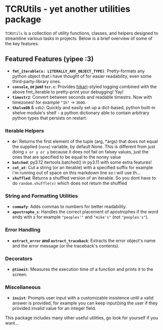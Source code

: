 # TCRUtils - yet another utilities package

`TCRUtils` is a collection of utility functions, classes, and helpers designed to streamline various tasks in projects. Below is a brief overview of some of the key features.

## Featured Features (yipee :3)

- **`fmt_iterable(x: LITERALLY_ANY_OBJECT_TYPE)`**: Pretty-formats any python object that i have thought of for easier readability, even some third-party-library ones.
- **`console`, or just `tcr.c`**: Provides [hikari](https://pypi.org/project/hikari/)-styled logging combined with the above fmt_iterable to pretty-print your debugging! Yay!
- **`timestr2`**: Convert between seconds and readable timestrs. Now with timezones! for example `"1h"` -> `3600`.
- **`ShelveDB`** & `sdb2`: Quickly and easily set up a dict-based, python built-in shelve module's shelf - a python dictionary able to contain arbitrary python types that persists on restart.

### Iterable Helpers
- **`Or`**: Returns the first element of the tuple (arg, *args) that does not equal the supplied (`none`) variable, by default None. This is different from just doing `x or y or y` because it does not fail on falsey values, just the ones that are specified to be equal to the noney value
- **`batched`**: py3.12 itertools.batched() in py3.11 with some extra features!
- **`cut_at`**: Cut a string (or an iterable) with a specified suffix for example i'm running out of space on this markdown line so i will use th...
- **`shuffled`**: Returns a shuffled version of an iterable. So you dont have to do `random.shuffle(x)` which does not return the shuffled

### String and Formatting Utilities
- **`commafy`**: Adds commas to numbers for better readability.
- **`apostrophe_s`**: Handles the correct placement of apostrophes if the word ends with s for example `"peoples'"` and `"mike's"` (not `"peoples's"`).

### Error Handling
- **`extract_error` and `extract_traceback`**: Extracts the error object's name and the error message (or the traceback's contents).

### Decorators
- **`@timeit`**: Measures the execution time of a function and prints it to the screen.

### Miscellaneous
- **`insist`**: Prompts user input with a customizable insistence until a valid answer is provided, for example you can keep input()ing the user if they provided invalid value for an integer field.

This package includes many other useful utilities, go look for yourself if you want...
